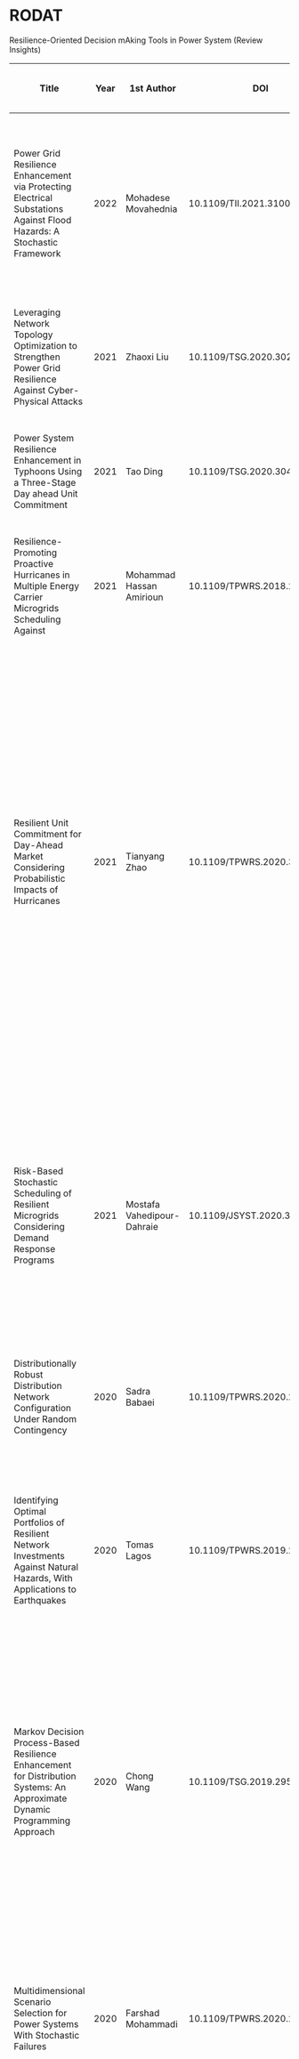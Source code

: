 # RODAT
Resilience-Oriented Decision mAking Tools in Power System (Review Insights)


|Title                                                                                                                                 |Year|1st Author                |DOI                        |Included in the review|Resilience Stage                            |Paper Target                                                                                                |Grid Level  |Case Study                                                   |Scenario Generation Strategy                                                                                                                                                                                                                                                                                                                                                                                                                            |Analyzed Time Steps|Starting Number of Scenarios|Final Number of Scenarios|Resilience Against|Considered Uncertainty Variables                                                       |Type of Study                                                                                                                                                                                                                                                   |Proposed Model Name                                            |Computational Time (s)|Power Flow|Notes                                                                                                                                                                                                         |
|--------------------------------------------------------------------------------------------------------------------------------------|----|--------------------------|---------------------------|----------------------|--------------------------------------------|------------------------------------------------------------------------------------------------------------|------------|-------------------------------------------------------------|--------------------------------------------------------------------------------------------------------------------------------------------------------------------------------------------------------------------------------------------------------------------------------------------------------------------------------------------------------------------------------------------------------------------------------------------------------|-------------------|----------------------------|-------------------------|------------------|---------------------------------------------------------------------------------------|----------------------------------------------------------------------------------------------------------------------------------------------------------------------------------------------------------------------------------------------------------------|---------------------------------------------------------------|----------------------|----------|--------------------------------------------------------------------------------------------------------------------------------------------------------------------------------------------------------------|
|Power Grid Resilience Enhancement via Protecting Electrical Substations Against Flood  Hazards: A Stochastic Framework                |2022|Mohadese Movahednia       |10.1109/TII.2021.3100079   |Y                     |Pre-event (Resilience-oriented operation)   |Risk Aware Stochastic Scheduling                                                                            |Distribution|30-bus system                                                |flood pdf montecarlo generation                                                                                                                                                                                                                                                                                                                                                                                                                         |10                 |Very Large                  |17                       |Flood             |flood height                                                                           |Unit Commitment by considering two sets of different uncertainty sources: Normal (Load & wind power forecasting error, electricity prices) - Resilience (Islanding Duration).                                                                                   |-                                                              |-                     |DC        |-                                                                                                                                                                                                             |
|Leveraging Network Topology Optimization to Strengthen Power Grid Resilience Against Cyber-Physical Attacks                           |2021|Zhaoxi Liu                |10.1109/TSG.2020.3028123   |Y                     |Pre-event (Resilience-oriented operation)   |Optimal Redispatch considering Bus switching                                                                |Transmission|modified IEEE 57-bus, IEEE 118-bus                           |The first level of the problem select the  set of cyberattack maximizing the load shedding given a maximum number of action                                                                                                                                                                                                                                                                                                                             |?                  |Very Large                  |1                        |Cyber-Attacks     |Bus, Lines, Generation Units                                                           |The algorithm find the best network topology minimizing the load shedding when                                                                                                                                                                                  |Network Topology Optimization                                  |-                     |AC        |Bi-level problem (one maximize the grid damage)                                                                                                                                                               |
|Power System Resilience Enhancement in Typhoons Using a Three-Stage Day ahead Unit Commitment                                         |2021|Tao Ding                  |10.1109/TSG.2020.3048234   |Y                     |Pre-event (Resilience-oriented operation)   |Security Unit Commitment                                                                                    |Transmission|IEEE 118-bus system, Chinese provincial grid                 |Estimated typhoon spatial trajectory, all lines located in typhoon path are considered outaged                                                                                                                                                                                                                                                                                                                                                          |24                 |Very Large                  |?                        |Typhoon           |Lines                                                                                  |Three-level Unit Commitment                                                                                                                                                                                                                                     |Three-level Unit Commitment                                    |1800                  |DC        |It considers all the resilience stages: preventive, operative, and restorative                                                                                                                                |
|Resilience-Promoting Proactive Hurricanes in Multiple Energy Carrier Microgrids Scheduling Against                                    |2021|Mohammad Hassan Amirioun  |10.1109/TPWRS.2018.2881954 |Y                     |Pre-event (Resilience-oriented operation)   |MC and Electric / Gas Storage are scheduled to enhance the preparedness of the grid to a predicted Hurricane|Distribution|modified IEEE 33-bus                                         |Unit Commitment by considering Multiple Energy Carrier Microgrids (Electric and Gas). The path and hits of hurricanes are known.                                                                                                                                                                                                                                                                                                                        |12                 |-                           |-                        |Hurricanes        |None                                                                                   |A Unit Commitment with MC is performed to enhance the preparedness of the system to face with a Hurricane                                                                                                                                                       |.                                                              |20                    |AC        |-                                                                                                                                                                                                             |
|Resilient Unit Commitment for Day-Ahead Market Considering Probabilistic Impacts of Hurricanes                                        |2021|Tianyang Zhao             |10.1109/TPWRS.2020.3025185 |Y                     |Pre-event (Resilience-oriented operation)   |Resilient Unit Commitment                                                                                   |Transmission|IEEE Reliability Test System and IEEE RTS-96                 |The Distributionally robust optimization requires the building of the ambiguity set. 1000 scenarios are built considering the uncertainty variables. Line failure probabilities consider several stress variables as wind speed and rainfall level. The probability over the time are computed according to a continuous Markov process. A line is considerable prones to be failure if its corresponding probability is greater than a given threshold.|24                 |-                           |-                        |Hurricanes        |Hurricane track, translation speed, center of pressure, line status, load power profile|A Robust Unit Commitment and a Distributionally Robust Commitment are jointly solved.                                                                                                                                                                           |-                                                              |-                     |DC        |                                                                                                                                                                                                              |
|Risk-Based Stochastic Scheduling of Resilient Microgrids Considering Demand Response Programs                                         |2021|Mostafa Vahedipour-Dahraie|10.1109/JSYST.2020.3026142 |Y                     |Pre-event (Resilience-oriented operation)   |Risk-based Optimal Scheduling of MG                                                                         |Distribution|single bus power system model                                |Unit Commitment by considering two sets of different uncertainty sources: Normal (Load & wind power forecasting error, electricity prices) - Resilience (Islanding Duration). The number of scenarios is generated by Monte-Carlo Simulation, and they are reduced by k-means algorithm                                                                                                                                                                 |24                 |2000                        |27                       |-                 |Load Demand and Renewable Generation, Price, Islanding duration                        |Unit Commitment by considering two sets of different uncertainty sources: Normal (Load & wind power forecasting error, electricity prices) - Resilience (Islanding Duration).                                                                                   |-                                                              |-                     |-         |-                                                                                                                                                                                                             |
|Distributionally Robust Distribution Network Configuration Under Random Contingency                                                   |2020|Sadra Babaei              |10.1109/TPWRS.2020.2973596 |Y                     |Pre-event (Resilience-oriented operation)   |Unit Commitment in the post contingency restoration                                                         |Distribution|IEEE 33-bus distribution system, 69 node grid, 123 node grid |The Bernoulli Distribution is considered to model each line contingency probability                                                                                                                                                                                                                                                                                                                                                                     |24                 |Ver Large                   |1                        |-                 |Lines                                                                                  |Two stages Distributional Robust Optimization                                                                                                                                                                                                                   |-                                                              |-                     |AC        |-                                                                                                                                                                                                             |
|Identifying Optimal Portfolios of Resilient Network Investments Against Natural Hazards, With Applications to Earthquakes             |2020|Tomas Lagos               |10.1109/TPWRS.2019.2945316 |Y                     |Pre-event (Resilience-oriented planning)    |Identification of the best hardening strategies to enhance the grid resilience against earthquakes          |Transmission|modified IEEE 14-bus grid                                    |Set of Scenarios built by considering Monte-Carlo Generation according to Gutemberg-Ritcher exponential distribution (for the earthquake magnitude) and uniform distribution over a square 500x500 km^2 (for the earthquake location)                                                                                                                                                                                                                   |24                 |Very Large                  |10000                    |Earthquakes       |Substation, Towers, Generations units                                                  |Optimized via Sampling (Three-stages-based: 1) global search engine for best                                                                                                                                                                                    |Industrial Strength COMPASS                                    |(Very Intensive)      |DC        |-                                                                                                                                                                                                             |
|Markov Decision Process-Based Resilience Enhancement for Distribution Systems: An Approximate Dynamic Programming Approach            |2020|Chong Wang                |10.1109/TSG.2019.2956740   |Y                     |During-event (Resilience-oriented operation)|Dispatching System Topology                                                                                 |Distribution|IEEE 33-bus system, IEEE 123-bus system                      |The grid topology is modeled as a Markov chain where the uncertainty represents the failure probability considering the trajectory of the hurricanes over the time.                                                                                                                                                                                                                                                                                     |6                  |Very Large                  |1                        |Hurricanes        |Lines                                                                                  |Optimal Dispatching Topology. The stochastic problem is transformed in a deterministic one by proposing a Markov Decision Process. The curse of dimensionality is addressed through   Post Decision State and Approximate Dynamic Programming                   |-                                                              |High (offline)        |AC        |-                                                                                                                                                                                                             |
|Multidimensional Scenario Selection for Power Systems With Stochastic Failures                                                        |2020|Farshad Mohammadi         |10.1109/TPWRS.2020.2990877 |Y                     |Pre-event (Resilience-oriented operation)   |Scenario Reduction                                                                                          |Transmission|2000 bus Texas synthetic grid                                |Estimated spatial trajectory of hurricane, radial wind speed profile distribution, a map is built to consider fault probability and LODF-base network impact. The component more at right and upper the considered threshold will be considered down for all time steps.                                                                                                                                                                                |24                 |Very Large                  |Until 17                 |Hurricanes        |Lines                                                                                  |Two-state Stochastic Unit Commitment                                                                                                                                                                                                                            |Multidimensional Scenario Selection                            |72360                 |DC        |-                                                                                                                                                                                                             |
|Resilience Constrained Day-Ahead Unit Commitment Under Extreme Weather Events                                                         |2020|Dimitris N. Trakas        |10.1109/TPWRS.2019.2945107 |Y                     |Pre-event (Resilience-oriented operation)   |Security Unit Commitment                                                                                    |Transmission|IEEE 118-bus system, IEEE-Reliability Test System            |Wind Speed Profile for the same area, worst case scenarios are built by considering a failure probability threshold. each scenario is multi-temporal path of the state grid over the time. The second level of the optimization problem identifies the line failures that lead to the highest operational costs                                                                                                                                         |24                 |-                           |-                        |Windstorm         |Lines and towers per km                                                                |Two-stage Robust Unit Commitment                                                                                                                                                                                                                                |Column and Constrained Unit Commitment                         |3155                  |DC        |C.T is referred to IEEE-118 bus system                                                                                                                                                                        |
|Enhancing Resilience Level of Power Distribution Systems Using Proactive Operational Actions                                          |2019|Babak Taheri              |10.1109/ACCESS.2019.2941593|Y                     |Pre-event (Resilience-oriented operation)   |Stochastic Optimization                                                                                     |Distribution|47-bus real grid                                             |Set of Scenarios simulated by Monte-Carlo Simulation and Reduced via SCENRED toolbox (GAMS)                                                                                                                                                                                                                                                                                                                                                             |24                 |1000                        |10                       |-                 |Lines                                                                                  |stochastic Optimization                                                                                                                                                                                                                                         |-                                                              |-                     |AC        |It consider crew time in the model                                                                                                                                                                            |
|Transmission System Resilience Enhancement with Extended Steady-state Security Region in$2 Consideration of Uncertain Topology Changes|2019|Chong Wang                |correarXiv: 1911.09987v1   |Y                     |Pre-event (Resilience-oriented operation)   |Security Unit Commitment                                                                                    |Transmission|IEEE 118-bus system                                          |Monte-Carlo generation by considering the most probable trajectories considering the hurricane path                                                                                                                                                                                                                                                                                                                                                     |24                 |Very Large                  |Until 1400               |Hurricanes        |Lines                                                                                  |Bilevel Optimization                                                                                                                                                                                                                                            |Extended steady-state security  region                         |-                     |DC        |-                                                                                                                                                                                                             |
|Resilience Constrained hourly unit commitment in electricity grids                                                                    |2018|Yifei Wang                |10.1109/TPWRS.2018.2817929 |Y                     |Pre-event (Resilience-oriented operation)   |Three-level Security Unit Commitment                                                                        |Transmission|IEEE 30-bus system                                           |The line failure probability is modeled through a Proportional Hazard Model, which considers wind speed and power flow load rate at t and line x. The line is considered outaged when a sample value is greater than the corresponding cumulative failure probability.                                                                                                                                                                                  |24                 |Dynamic                     |200                      |Typhoon           |Lines                                                                                  |A sequential and Monte-Carlo based unit-commitment is performed. Sequential means for each time step a outage sampling is performed. Monte-Carlo-based means the optimization is repetead until a convergence criteria with the Monte-Carlo results is obtained.|Resilience-Constrained Unit Commitment                         |-                     |DC        |It considers the power flow entropy to lead to a homogeneous power flow on the lines, it model fault considering line rate usage and weather condition, the probability of failure is cumulative over the time|
|Resilience-Oriented Proactive Management of Microgrids Against Windstorms                                                             |2018|M. H. Amirioun            |10.1109/TPWRS.2017.2765600 |Y                     |Pre-event (Resilience-oriented operation)   |Unit Commitment                                                                                             |Distribution|IEEE 33-bus distribution system                              |Estimated spatial wind speed, all elements having a failure probability greater than a certain threshold are considerable vulnerable. The algorithm iteratively run a AC-OPF to find the grid topology having the least number of vulnerable component minimizing the VOLL                                                                                                                                                                              |24                 |Very Large                  |1                        |Windstorm         |Lines, Poles                                                                           |One stage Unit Commitment                                                                                                                                                                                                                                       |One stage Unit Commitment (but it is decomposed in three stage)|-                     |AC        |It considers the role of microgrids in enhancing the resilience                                                                                                                                               |
|Quantitative Resilience Assessment under a Tri-Stage Framework for Power Systems                                                      |2018|Han Zhang                 |10.3390/en11061427         |Y                     |During-event (Resilience-oriented operation)|DC-OPF to minimize Loss of Load                                                                             |Transmission|IEEE RTS 79                                                  |-                                                                                                                                                                                                                                                                                                                                                                                                                                                       |24                 |-                           |-                        |-                 |lines                                                                                  |Deterministic Optimization                                                                                                                                                                                                                                      |-                                                              |-                     |AC        |-                                                                                                                                                                                                             |
|Resilience Enhancement with sequentially proactive operation strategies                                                               |2016|Chong Wang                |10.1109/TPWRS.2016.2622858 |N                     |During-event (Resilience-oriented operation)|Proactive-operation strategies                                                                              |Transmission|IEEE 30-bus system, IEEE 118-bus sytem, Guangadong Power Grid|For each t a the faulted lines are sampled                                                                                                                                                                                                                                                                                                                                                                                                              |24                 |Very Large                  |10                       |Typhoon, Windstorm|transformers, transmission lines                                                       |Sequential Mixed Linear Integer Programming to minime Loss of Load at the event unfolding                                                                                                                                                                       |-                                                              |-                     |DC        |-                                                                                                                                                                                                             |
